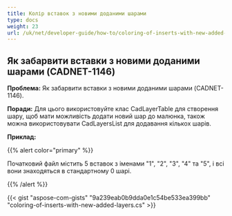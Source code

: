 ```yaml
---
title: Колір вставок з новими доданими шарами
type: docs
weight: 23
url: /uk/net/developer-guide/how-to/coloring-of-inserts-with-new-added-layers/
---
```


## **Як забарвити вставки з новими доданими шарами (CADNET-1146)**

**Проблема:** Як забарвити вставки з новими доданими шарами (CADNET-1146).

**Поради:** Для цього використовуйте клас CadLayerTable для створення шару, щоб мати можливість додати новий шар до малюнка, також можна використовувати CadLayersList для додавання кількох шарів.

**Приклад:**

{{% alert color="primary" %}}

Початковий файл містить 5 вставок з іменами "1", "2", "3", "4" та "5", і всі вони знаходяться в стандартному 0 шарі.

{{% /alert %}}

{{< gist "aspose-com-gists" "9a239eab0b9dda0e1c54be533ea399bb" "coloring-of-inserts-with-new-added-layers.cs" >}}
